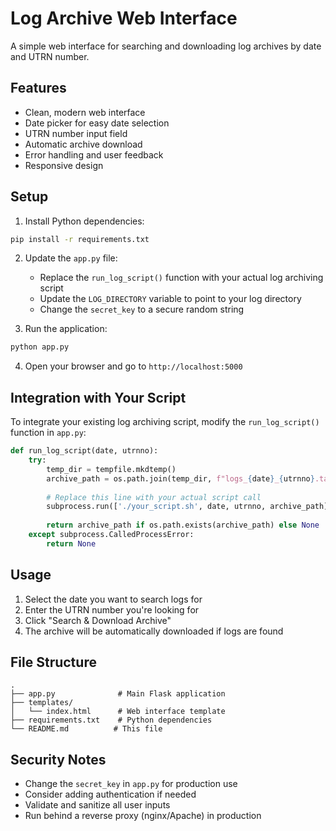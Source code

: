 # Log Archive Web Interface

A simple web interface for searching and downloading log archives by date and UTRN number.

## Features

- Clean, modern web interface
- Date picker for easy date selection
- UTRN number input field
- Automatic archive download
- Error handling and user feedback
- Responsive design

## Setup

1. Install Python dependencies:
```bash
pip install -r requirements.txt
```

2. Update the `app.py` file:
   - Replace the `run_log_script()` function with your actual log archiving script
   - Update the `LOG_DIRECTORY` variable to point to your log directory
   - Change the `secret_key` to a secure random string

3. Run the application:
```bash
python app.py
```

4. Open your browser and go to `http://localhost:5000`

## Integration with Your Script

To integrate your existing log archiving script, modify the `run_log_script()` function in `app.py`:

```python
def run_log_script(date, utrnno):
    try:
        temp_dir = tempfile.mkdtemp()
        archive_path = os.path.join(temp_dir, f"logs_{date}_{utrnno}.tar.gz")
        
        # Replace this line with your actual script call
        subprocess.run(['./your_script.sh', date, utrnno, archive_path], check=True)
        
        return archive_path if os.path.exists(archive_path) else None
    except subprocess.CalledProcessError:
        return None
```

## Usage

1. Select the date you want to search logs for
2. Enter the UTRN number you're looking for
3. Click "Search & Download Archive"
4. The archive will be automatically downloaded if logs are found

## File Structure

```
.
├── app.py              # Main Flask application
├── templates/
│   └── index.html      # Web interface template
├── requirements.txt    # Python dependencies
└── README.md          # This file
```

## Security Notes

- Change the `secret_key` in `app.py` for production use
- Consider adding authentication if needed
- Validate and sanitize all user inputs
- Run behind a reverse proxy (nginx/Apache) in production
